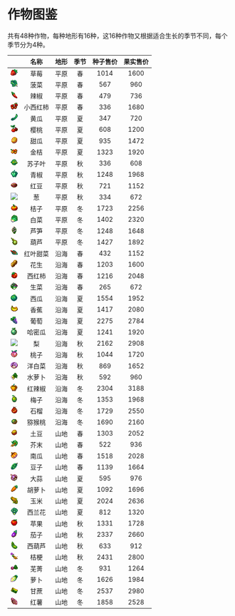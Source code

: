 # 作物图鉴

共有48种作物，每种地形有16种，这16种作物又根据适合生长的季节不同，每个季节分为4种。

||名称|地形|季节|种子售价|果实售价|
|:--:|:--:|:--:|:--:|:--:|:--:|
|![](./img/crops/草莓.png)|草莓|平原|春|1014|1600|
|![](./img/crops/菠菜.png)|菠菜|平原|春|567|960|
|![](./img/crops/辣椒.png)|辣椒|平原|春|479|736|
|![](./img/crops/小西红柿.png)|小西红柿|平原|春|336|1680|
|![](./img/crops/黄瓜.png)|黄瓜|平原|夏|347|720|
|![](./img/crops/樱桃.png)|樱桃|平原|夏|608|1200|
|![](./img/crops/甜瓜.png)|甜瓜|平原|夏|935|1472|
|![](./img/crops/金桔.png)|金桔|平原|夏|1323|1920|
|![](./img/crops/苏子叶.png)|苏子叶|平原|秋|336|608|
|![](./img/crops/青椒.png)|青椒|平原|秋|1248|1968|
|![](./img/crops/红豆.png)|红豆|平原|秋|721|1152|
|![](./img/crops/葱.png)|葱|平原|秋|334|672|
|![](./img/crops/桔子.png)|桔子|平原|冬|1723|2256|
|![](./img/crops/白菜.png)|白菜|平原|冬|1402|2320|
|![](./img/crops/芦笋.png)|芦笋|平原|冬|1248|1648|
|![](./img/crops/葫芦.png)|葫芦|平原|冬|1427|1892|
|![](./img/crops/红叶甜菜.png)|红叶甜菜|沿海|春|432|1152|
|![](./img/crops/花生.png)|花生|沿海|春|1203|1600|
|![](./img/crops/西红柿.png)|西红柿|沿海|春|1216|2048|
|![](./img/crops/生菜.png)|生菜|沿海|春|265|672|
|![](./img/crops/西瓜.png)|西瓜|沿海|夏|1554|1952|
|![](./img/crops/香蕉.png)|香蕉|沿海|夏|1417|2080|
|![](./img/crops/葡萄.png)|葡萄|沿海|夏|2275|2784|
|![](./img/crops/哈密瓜.png)|哈密瓜|沿海|夏|1241|1920|
|![](./img/crops/梨.png)|梨|沿海|秋|2162|2908|
|![](./img/crops/桃子.png)|桃子|沿海|秋|1044|1720|
|![](./img/crops/洋白菜.png)|洋白菜|沿海|秋|869|1652|
|![](./img/crops/水萝卜.png)|水萝卜|沿海|秋|592|960|
|![](./img/crops/红辣椒.png)|红辣椒|沿海|冬|2304|3188|
|![](./img/crops/梅子.png)|梅子|沿海|冬|1353|1968|
|![](./img/crops/石榴.png)|石榴|沿海|冬|1729|2550|
|![](./img/crops/猕猴桃.png)|猕猴桃|沿海|冬|1690|2160|
|![](./img/crops/土豆.png)|土豆|山地|春|1303|2052|
|![](./img/crops/芥末.png)|芥末|山地|春|522|936|
|![](./img/crops/南瓜.png)|南瓜|山地|春|1518|2028|
|![](./img/crops/豆子.png)|豆子|山地|春|1139|1664|
|![](./img/crops/大蒜.png)|大蒜|山地|夏|595|976|
|![](./img/crops/胡萝卜.png)|胡萝卜|山地|夏|1092|1696|
|![](./img/crops/玉米.png)|玉米|山地|夏|2024|2636|
|![](./img/crops/西兰花.png)|西兰花|山地|夏|812|1320|
|![](./img/crops/苹果.png)|苹果|山地|秋|1331|1728|
|![](./img/crops/茄子.png)|茄子|山地|秋|2337|2660|
|![](./img/crops/西葫芦.png)|西葫芦|山地|秋|633|912|
|![](./img/crops/桔梗.png)|桔梗|山地|秋|2431|2800|
|![](./img/crops/芜菁.png)|芜菁|山地|冬|931|1264|
|![](./img/crops/萝卜.png)|萝卜|山地|冬|1626|1984|
|![](./img/crops/甘蔗.png)|甘蔗|山地|冬|2537|2980|
|![](./img/crops/红薯.png)|红薯|山地|冬|1858|2528|